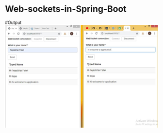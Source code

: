 # Web-sockets-in-Spring-Boot

#Output
<img src="https://github.com/tpatel77/Web-sockets-in-Spring-Boot/blob/master/Output/Output_websockets.JPG">
